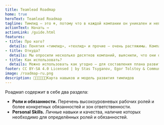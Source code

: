 ```yaml
---
title: Teamlead Roadmap
home: true
heroText: Teamlead Roadmap
tagline: Тимлид – это ❄️, потому что в каждой компании он уникален и неповторим.
actionText: Начать →
actionLink: /guide.html
features:
- title: Про кого?
  details: Понятия «тимлид», «техлид» и прочие – очень растяжимы. Компании решают разные задачи, у этих ролей разные ответственности. Поэтому и ❄️, роадмап — для всех.
- title: Откуда?
  details: Мы опросили несколько десятков компаний, выяснили, что они ожидают от тимлидов и как строят с ними свою работу. Так у нас получилась единая модель компетенций тимлида.
- title: Как использовать?
  details: Можно использовать как угодно – для составления плана развития, для формирования должностных инструкций, для составления вакансий или проведения собеседований. Выделите нужные ветви – и вперёд.
footer: CC BY-SA 4.0 Licensed | by Stas Tsyganov, Egor Tolstoy & Community
image: /roadmap-ru.png
description: 👩🏼‍💻👨🏻‍💻Карта навыков и модель развития тимлидов
---
```


<Roadmap/>

Роадмап содержит в себе два раздела:
- **Роли и обязанности.** Перечень высокоуровневых рабочих ролей и более конкретных обязанностей и зон ответственности.
- **Personal Skills.** Личные навыки и качества, наличие которых необходимо для определённых ролей и обязанностей.

